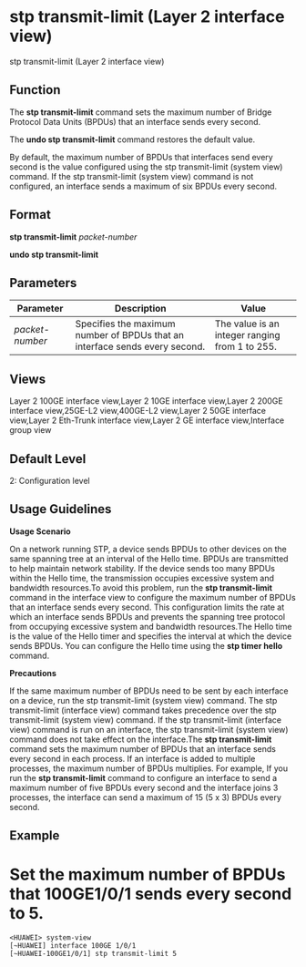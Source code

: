 stp transmit-limit (Layer 2 interface view)
===========================================

stp transmit-limit (Layer 2 interface view)

Function
--------



The **stp transmit-limit** command sets the maximum number of Bridge Protocol Data Units (BPDUs) that an interface sends every second.

The **undo stp transmit-limit** command restores the default value.



By default, the maximum number of BPDUs that interfaces send every second is the value configured using the stp transmit-limit (system view) command. If the stp transmit-limit (system view) command is not configured, an interface sends a maximum of six BPDUs every second.


Format
------

**stp transmit-limit** *packet-number*

**undo stp transmit-limit**


Parameters
----------

| Parameter | Description | Value |
| --- | --- | --- |
| *packet-number* | Specifies the maximum number of BPDUs that an interface sends every second. | The value is an integer ranging from 1 to 255. |



Views
-----

Layer 2 100GE interface view,Layer 2 10GE interface view,Layer 2 200GE interface view,25GE-L2 view,400GE-L2 view,Layer 2 50GE interface view,Layer 2 Eth-Trunk interface view,Layer 2 GE interface view,Interface group view


Default Level
-------------

2: Configuration level


Usage Guidelines
----------------

**Usage Scenario**



On a network running STP, a device sends BPDUs to other devices on the same spanning tree at an interval of the Hello time. BPDUs are transmitted to help maintain network stability. If the device sends too many BPDUs within the Hello time, the transmission occupies excessive system and bandwidth resources.To avoid this problem, run the **stp transmit-limit** command in the interface view to configure the maximum number of BPDUs that an interface sends every second. This configuration limits the rate at which an interface sends BPDUs and prevents the spanning tree protocol from occupying excessive system and bandwidth resources.The Hello time is the value of the Hello timer and specifies the interval at which the device sends BPDUs. You can configure the Hello time using the **stp timer hello** command.



**Precautions**



If the same maximum number of BPDUs need to be sent by each interface on a device, run the stp transmit-limit (system view) command. The stp transmit-limit (interface view) command takes precedence over the stp transmit-limit (system view) command. If the stp transmit-limit (interface view) command is run on an interface, the stp transmit-limit (system view) command does not take effect on the interface.The **stp transmit-limit** command sets the maximum number of BPDUs that an interface sends every second in each process. If an interface is added to multiple processes, the maximum number of BPDUs multiplies. For example, If you run the **stp transmit-limit** command to configure an interface to send a maximum number of five BPDUs every second and the interface joins 3 processes, the interface can send a maximum of 15 (5 x 3) BPDUs every second.




Example
-------

# Set the maximum number of BPDUs that 100GE1/0/1 sends every second to 5.
```
<HUAWEI> system-view
[~HUAWEI] interface 100GE 1/0/1
[~HUAWEI-100GE1/0/1] stp transmit-limit 5

```